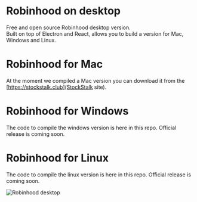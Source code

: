 # Robinhood on desktop

Free and open source Robinhood desktop version.  
Built on top of Electron and React, allows you to build a version for Mac, Windows and Linux.  


# Robinhood for Mac

At the moment we compiled a Mac version you can download it from the [https://stockstalk.club](StockStalk site).

# Robinhood for Windows

The code to compile the windows version is here in this repo. Official release is coming soon.

# Robinhood for Linux

The code to compile the linux version is here in this repo. Official release is coming soon.

![Robinhood desktop](https://i.imgur.com/sF20GCi.png)
